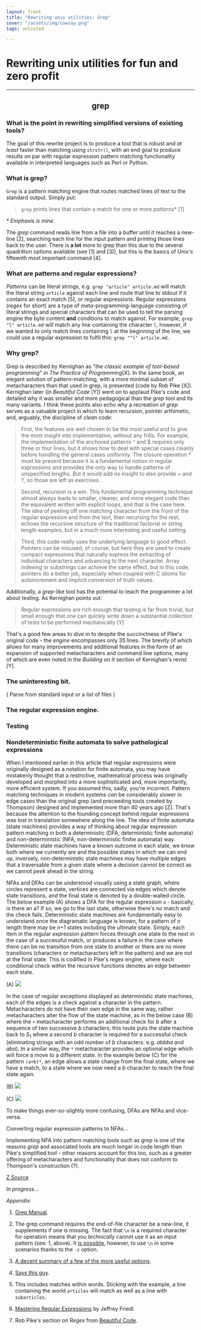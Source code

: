```yaml
---
layout: front
title: "Rewriting unix utilities: Grep"
cover: "/assets/img/cowsay.png"
tags: unlisted

---
```


# Rewriting unix utilities for fun and zero profit
---
<h2 align="center">grep</h2>

### What is the point in rewriting simplified versions of existing tools?

The goal of this rewrite project is to produce a tool that is robust and *at least* faster than matching using `strstr()`, with an end goal to produce results on par with regular expression pattern matching functionality available in interpreted languages such as Perl or Python.

### What is grep?

`Grep` is a pattern matching engine that routes matched lines of text to the standard output. Simply put:

> `grep` prints lines that contain a match for one or more _patterns_* [1]

*\* Emphasis is mine.*

The _grep_ command reads line from a file into a buffer until it reaches a new-line [2], searching each line for the input pattern and printing those lines back to the user. There is **a lot** more to grep than this due to the several quadrillion options available (see [1] and [3]), but this is the basics of Unix's fifteenth most important command [4].

### What are patterns and regular expressions?

_Patterns_ can be literal strings, e.g. `grep "article" article.md` will match the literal string `article` against each line and route that line to stdout if it contains an exact match [5], or regular expressions.
Regular expressions (*regex* for short) are a type of meta-programming-language consisting of literal strings and special characters that can be used to tell the parsing engine the byte content **and** conditions to match against.
For example, `grep "l" article.md` will match any line containing the character `l`, however, if we wanted to only match lines containing `l` at the beginning of the line, we could use a regular expression to fulfil this: `grep "^l" article.md`.

### Why grep?

Grep is described by Kernighan as "*the classic example of tool-based programming*" in *The Practice of Programming*\[X]. In the same book, an elegant solution of pattern-matching, with a more minimal subset of metacharacters than that used in grep, is presented (code by Rob Pike [X]). 
Kernighan later (in *Beautiful Code* [Y]) went on to applaud Pike's code and detailed why it was smaller and more pedagogical than the *grep* tool and its many variants. I think these points also echo why a recreation of *grep* serves as a valuable project in which to learn recursion, pointer arthimetic, and, arguably, the discipline of *clean code*:

> First, the features are well chosen to be the most useful and to give the most insight into implementation, without any frills. For example, the implementation of the anchored patterns ^ and $ requires only three or four lines, but it shows how to deal with special cases cleanly before handling the general cases uniformly. The closure operation * must be present because it is a fundamental notion in regular expressions and provides the only way to handle patterns of unspecified lengths. But it would add no insight to also provide + and ?, so those are left as exercises.

> Second, recursion is a win. This fundamental programming technique almost always leads to smaller, cleaner, and more elegant code than the equivalent written with explicit loops, and that is the case here. The idea of peeling off one matching character from the front of the regular expression and from the text, then recursing for the rest, echoes the recursive structure of the traditional factorial or string length examples, but in a much more interesting and useful setting.

> Third, this code really uses the underlying language to good effect. Pointers can be misused, of course, but here they are used to create compact expressions that naturally express the extracting of individual characters and advancing to the next character. Array indexing or substrings can achieve the same effect, but in this code, pointers do a better job, especially when coupled with C idioms for autoincrement and implicit conversion of truth values.

Additionally, a *grep*-like tool has the potential to teach the programmer a lot about testing. As Kernighan points out: 

> Regular expressions are rich enough that testing is far from trivial, but small enough that one can quickly write down a substantial collection of tests to be performed mechanically [Y]

That's a good few areas to dive in to despite the succinctness of Pike's original code - the _engine_ encompasses only 35 lines. The brevity of which allows for many improvements and additional 
features in the form of an expansion of supported metacharacters and command line options, many of which are even noted in the *Building on It* section of Kernighan's revist [Y].

### The uninteresting bit.

( Parse from standard input or a list of files )

### The regular expression engine.

### Testing

### Nondeterministic finite automata to solve pathological expressions

When I mentioned earlier in this article that regular expressions were originally designed as a notation for finite automata, you may have mistakenly thought that a restrictive, mathematical process was
originally developed and morphed into a more sophisticated and, more importantly, more efficient system. If you assumed this, sadly, you're incorrect. Pattern matching techniques in modern systems _can_ be 
considerably slower in edge cases than the original grep (and preceeding tools created by Thompson) designed and implemented more than 40 years ago [Z]. That's because the attention to the founding concept behind 
regular expressions was lost in translation somewhere along the line. The idea of finite automata (state machines) provides a way of thinking about regular expression pattern matching in both a deterministic
(DFA, deterministic finite automata) and non-deterministic (NFA, non-deterministic finitie automata) way. Deterministic state machines have a known outcome in each state, we know both where we currently are
and the possible states in which we can end up, inversely, non-deterministic state machines may have multiple edges that a traversable from a given state where a decision cannot be correct as we cannot *peek* ahead in the string.

NFAs and DFAs can be understood visually using a state graph, where circles represent a state, vertices are connected via edges which denote state transitions, and the final state is denoted by a double-walled circle.
The below example (A) shows a DFA for the regular expression `a` - basically, is there an a? If so, we go to the last state, otherwise there's no match and the check fails. Deterministic state machines are fundamentally easy
to understand once the diagramatic language is known, for a pattern of *n* length there may be *n*+1 states including the ultimate state. Simply, each item in the regular expression pattern forces through one state to the next 
in the case of a successful match, or produces a failure in the case where there can be no transition from one state to another or there are no more transitions (characters or metacharacters left in the pattern) and we 
are not at the final state. This is codified in Pike's regex engine, where each conditional check within the recursive functions denotes an edge between each state.

(A) <img src="/assets/img/project/grep/basic_machine">

In the case of regular exceptions displayed as deterministic state machines, each of the edges is a check against a character in the pattern. Metacharacters do not have their own edge in the same way, rather metacharacters alter the flow of the state
machine, as in the below case (B) where the `+` metacharacter performs an additional check for *b* after a sequence of two successive *b* characters, this route puts the state machine back to S<sub>1</sub> where 
a second *b* character is required for a successful check (eliminating strings with an odd number of *b* characters: e.g. *abbba* and *aba*). In a similar way, the `*` metacharacter provides an optional edge
which will force a move to a different state. In the example below (C) for the pattern `(a+b)*`, an edge allows a state change from the final state, where we have a match, to a state where we now need a *b* character
to reach the final state again.

(B) <img src="/assets/img/project/grep/cox_machine_steps">

(C) <img src="/assets/img/project/grep/asterisk_machine">

To make things ever-so-slightly more confusing, DFAs are NFAs and vice-versa. 

Converting regular expression patterns to NFAs...

Implementing NFA into pattern matching tools such as grep is one of the reasons *grep* and associated tools are much longer in code length than Pike's simplified tool - other reasons account for this too, such as 
a greater offering of metacharacters and functionality that does not conform to Thompson's construction (?). 




[Z Source](https://swtch.com/~rsc/regexp/regexp1.html)

*In progress...*

*Appendix:*

1. [Grep Manual](https://www.gnu.org/software/grep/manual/grep.html).

2. The grep command requires the end-of-file character be a new-line, it supplements if one is missing. The fact that `\n` is a required character for operation means that you *technically* cannot use it as an input pattern (see: 1, above). It [is possible](https://stackoverflow.com/questions/12652568/how-to-give-a-pattern-for-new-line-in-grep), however, to use `\n` in some scenarios thanks to the `-z` option.

3. [A decent summary of a few of the more useful options](https://www-users.york.ac.uk/~mijp1/teaching/2nd_year_Comp_Lab/guides/grep_awk_sed.pdf).

4. [Says this guy](https://www.oliverelliott.org/article/computing/ref_unix/).

5. This includes matches within words. Sticking with the example, a line containing the world `articles` will match as well as a line with `subarticles`.

3. [Mastering Regular Expressions](https://www.oreilly.com/library/view/mastering-regular-expressions/0596528124/) by Jeffrey Friedl.

3. Rob Pike's section on _Regex_ from [Beautiful Code](https://www.cs.princeton.edu/courses/archive/spr09/cos333/beautiful.html). 
